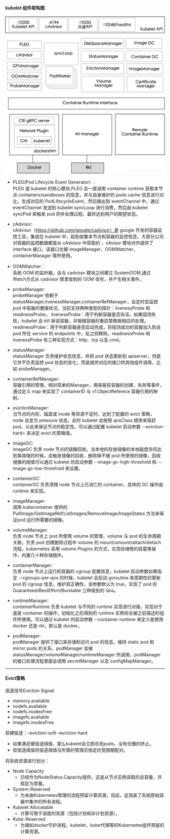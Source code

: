 
#### kubelet 组件架构图

![img.png](img.png)

- PLEG(Pod Lifecycle Event Generator）:   
  PLEG 是 kubelet 的核心模块,PLEG 会一直调用 container runtime 获取本节点 containers/sandboxes 的信息，并与自身维护的 pods cache 信息进行对比，生成对应的 PodLifecycleEvent，然后输出到 eventChannel 中，通过 eventChannel 发送到 kubelet syncLoop 进行消费，然后由 kubelet syncPod 来触发 pod 同步处理过程，最终达到用户的期望状态。


- cAdvisor:  
  cAdvisor（https://github.com/google/cadvisor）是 google 开发的容器监控工具，集成在 kubelet 中，起到收集本节点和容器的监控信息，大部分公司对容器的监控数据都是从 cAdvisor 中获取的 ，cAvisor 模块对外提供了 interface 接口，该接口也被 imageManager，OOMWatcher，containerManager 等所使用。


- OOMWatcher：  
  系统 OOM 的监听器，会与 cadvisor 模块之间建立 SystemOOM,通过 Watch方式从 cadvisor 那里收到的 OOM 信号，并产生相关事件。


- probeManager:   
  probeManager 依赖于 statusManager,livenessManager,containerRefManager，会定时去监控 pod 中容器的健康状况，当前支持两种类型的探针：livenessProbe 和readinessProbe。
  livenessProbe：用于判断容器是否存活，如果探测失败，kubelet 会 kill 掉该容器，并根据容器的重启策略做相应的处理。
  readinessProbe：用于判断容器是否启动完成，将探测成功的容器加入到该 pod 所在 service 的 endpoints 中，反之则移除。readinessProbe 和 livenessProbe 有三种实现方式：http、tcp 以及 cmd。


- statusManager:   
  statusManager 负责维护状态信息，并把 pod 状态更新到 apiserver，但是它并不负责监控 pod 状态的变化，而是提供对应的接口供其他组件调用，比如 probeManager。


- containerRefManager:  
  容器引用的管理，相对简单的Manager，用来报告容器的创建，失败等事件，通过定义 map 来实现了 containerID 与 v1.ObjectReferece 容器引用的映射。


- evictionManager:   
  当节点的内存、磁盘或 inode 等资源不足时，达到了配置的 evict 策略， node 会变为 pressure 状态，此时 kubelet 会按照 qosClass 顺序来驱赶 pod，以此来保证节点的稳定性。可以通过配置 kubelet 启动参数 --eviction-hard= 来决定 evict 的策略值。


- imageGC:  
  imageGC 负责 node 节点的镜像回收，当本地的存放镜像的本地磁盘空间达到某阈值的时候，会触发镜像的回收，删除掉不被 pod 所使用的镜像，回收镜像的阈值可以通过 kubelet 的启动参数 --image-gc-high-threshold 和 --image-gc-low-threshold 来设置。


- containerGC:  
  containerGC 负责清理 node 节点上已消亡的 container，具体的 GC 操作由runtime 来实现。


- imageManager:  
  调用 kubecontainer 提供的PullImage/GetImageRef/ListImages/RemoveImage/ImageStates 方法来保证pod 运行所需要的镜像。


- volumeManager:  
  负责 node 节点上 pod 所使用 volume 的管理，volume 与 pod 的生命周期关联，负责 pod 创建删除过程中 volume 的 mount/umount/attach/detach 流程，kubernetes 采用 volume Plugins 的方式，实现存储卷的挂载等操作，内置几十种存储插件。


- containerManager:  
  负责 node 节点上运行的容器的 cgroup 配置信息，kubelet 启动参数如果指定 --cgroups-per-qos 的时候，kubelet 会启动 goroutine 来周期性的更新 pod 的 cgroup 信息，维护其正确性，该参数默认为 true，实现了 pod 的Guaranteed/BestEffort/Burstable 三种级别的 Qos。


- runtimeManager:  
  containerRuntime 负责 kubelet 与不同的 runtime 实现进行对接，实现对于底层 container 的操作，初始化之后得到的 runtime 实例将会被之前描述的组件所使用。可以通过 kubelet 的启动参数 --container-runtime 来定义是使用docker 还是 rkt，默认是 docker。


- podManager:  
  podManager 提供了接口来存储和访问 pod 的信息，维持 static pod 和 mirror pods 的关系，podManager 会被statusManager/volumeManager/runtimeManager 所调用，podManager 的接口处理流程里面会调用 secretManager 以及 configMapManager。

---

#### Evict策略

驱逐信号Eviction Signal:  
- memory.available
- nodefs.available
- nodefs.inodesFree
- imagefs.available
- imagefs.inodesFree

软硬驱逐：–eviction-soft –eviction-hard  
- 如果满足硬驱逐阈值，那么kubelet会立即杀死pods，没有优雅的终止。
- 软驱逐阈值将驱逐阈值与所需的管理员指定的宽限期配对。

将系统资源进行划分： 
- Node Capacity 
  - 已经作为NodeStatus.Capacity提供，这是从节点实例读取的总容量，并假定为常量。
- System-Reserved
  - 为未由Kubernetes管理的流程预留计算资源。目前，这涵盖了系统原始容器中集中的所有进程。
- Kubelet Allocatable 
  - 计算可用于调度的资源（包括计划和非计划资源）。
- Kube-Reserved
  - 为诸如docker守护进程，kubelet，kube代理等的Kubernetes组件预留的计算资源。